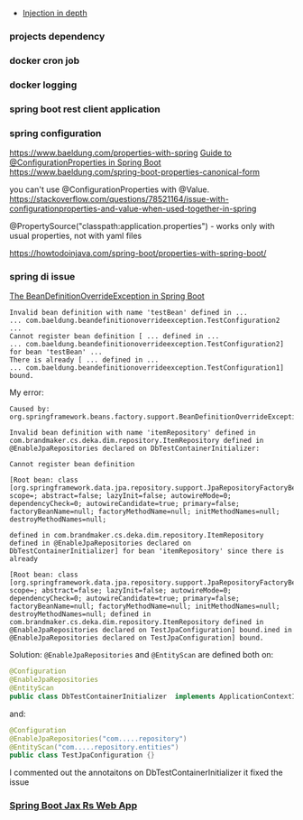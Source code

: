 - [Injection in depth](sb_di/injection_in_depth/TODO.md)

### projects dependency

### docker cron job

### docker logging

### spring boot rest client application

### spring configuration

https://www.baeldung.com/properties-with-spring
[Guide to @ConfigurationProperties in Spring Boot](https://www.baeldung.com/configuration-properties-in-spring-boot)
https://www.baeldung.com/spring-boot-properties-canonical-form

you can't use @ConfigurationProperties with @Value.
https://stackoverflow.com/questions/78521164/issue-with-configurationproperties-and-value-when-used-together-in-spring

@PropertySource("classpath:application.properties") - works only with usual properties, not with yaml files

https://howtodoinjava.com/spring-boot/properties-with-spring-boot/

### spring di issue

[The BeanDefinitionOverrideException in Spring Boot](https://www.baeldung.com/spring-boot-bean-definition-override-exception)
```text
Invalid bean definition with name 'testBean' defined in ... 
... com.baeldung.beandefinitionoverrideexception.TestConfiguration2 ...
Cannot register bean definition [ ... defined in ... 
... com.baeldung.beandefinitionoverrideexception.TestConfiguration2] for bean 'testBean' ...
There is already [ ... defined in ...
... com.baeldung.beandefinitionoverrideexception.TestConfiguration1] bound.
```

My error:
```text
Caused by: org.springframework.beans.factory.support.BeanDefinitionOverrideException: 

Invalid bean definition with name 'itemRepository' defined in com.brandmaker.cs.deka.dim.repository.ItemRepository defined in @EnableJpaRepositories declared on DbTestContainerInitializer: 

Cannot register bean definition 

[Root bean: class [org.springframework.data.jpa.repository.support.JpaRepositoryFactoryBean]; 
scope=; abstract=false; lazyInit=false; autowireMode=0; dependencyCheck=0; autowireCandidate=true; primary=false; factoryBeanName=null; factoryMethodName=null; initMethodNames=null; destroyMethodNames=null; 

defined in com.brandmaker.cs.deka.dim.repository.ItemRepository defined in @EnableJpaRepositories declared on DbTestContainerInitializer] for bean 'itemRepository' since there is already 

[Root bean: class [org.springframework.data.jpa.repository.support.JpaRepositoryFactoryBean]; scope=; abstract=false; lazyInit=false; autowireMode=0; dependencyCheck=0; autowireCandidate=true; primary=false; factoryBeanName=null; factoryMethodName=null; initMethodNames=null; destroyMethodNames=null; defined in com.brandmaker.cs.deka.dim.repository.ItemRepository defined in @EnableJpaRepositories declared on TestJpaConfiguration] bound.ined in @EnableJpaRepositories declared on TestJpaConfiguration] bound.
```

Solution: `@EnableJpaRepositories` and `@EntityScan` are defined both on:
```java
@Configuration
@EnableJpaRepositories
@EntityScan
public class DbTestContainerInitializer  implements ApplicationContextInitializer<ConfigurableApplicationContext> {
```
and:
```java
@Configuration
@EnableJpaRepositories("com.....repository")
@EntityScan("com.....repository.entities")
public class TestJpaConfiguration {}
```
I commented out the annotaitons on DbTestContainerInitializer it fixed the issue

### [Spring Boot Jax Rs Web App](spring_boot_web/jaxrs_resteasy/TODO.md)